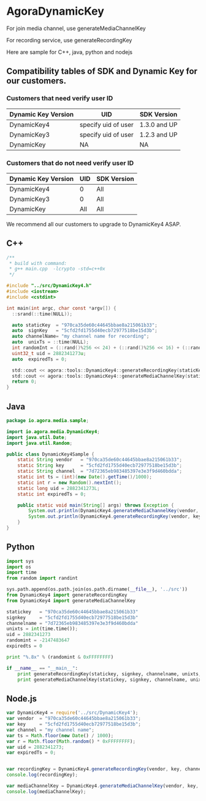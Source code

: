 # AgoraDynamicKey

For join media channel, use generateMediaChannelKey

For recording service, use generateRecordingKey

Here are sample for C++, java, python and nodejs

## Compatibility tables of SDK and Dynamic Key for our customers.

### Customers that need verify user ID

| Dynamic Key Version | UID | SDK Version  |
|---|---|---|
| DynamicKey4  | specify uid of user | 1.3.0 and UP  |
| DynamicKey3  | specify uid of user  | 1.2.3 and UP  |
| DynamicKey  |  NA |  NA |

### Customers that do not need verify user ID

| Dynamic Key Version | UID | SDK Version  |
|---|---|---|
| DynamicKey4  | 0 | All |
| DynamicKey3  | 0 | All |
| DynamicKey  | All | All |

We recommend all our customers to upgrade to DynamicKey4 ASAP.

## C++
```c
/**
 * build with command:
 * g++ main.cpp  -lcrypto -std=c++0x
 */

#include "../src/DynamicKey4.h"
#include <iostream>
#include <cstdint>

int main(int argc, char const *argv[]) {
  ::srand(::time(NULL));

  auto staticKey  = "970ca35de60c44645bbae8a215061b33";
  auto  signKey   = "5cfd2fd1755d40ecb72977518be15d3b";
  auto channelName= "my channel name for recording";
  auto  unixTs = ::time(NULL);
  int randomInt = (::rand()%256 << 24) + (::rand()%256 << 16) + (::rand()%256 << 8) + (::rand()%256);
  uint32_t uid = 2882341273u;
  auto  expiredTs = 0;

  std::cout << agora::tools::DynamicKey4::generateRecordingKey(staticKey, signKey, channelName, unixTs, randomInt, uid, expiredTs) << std::endl;
  std::cout << agora::tools::DynamicKey4::generateMediaChannelKey(staticKey, signKey, channelName, unixTs, randomInt, uid, expiredTs) << std::endl;
  return 0;
}
```

## Java
```java
package io.agora.media.sample;

import io.agora.media.DynamicKey4;
import java.util.Date;
import java.util.Random;

public class DynamicKey4Sample {
    static String vendor   = "970ca35de60c44645bbae8a215061b33";
    static String key      = "5cfd2fd1755d40ecb72977518be15d3b";
    static String channel  = "7d72365eb983485397e3e3f9d460bdda";
    static int ts = (int)(new Date().getTime()/1000);
    static int r = new Random().nextInt();
    static long uid = 2882341273L;
    static int expiredTs = 0;

    public static void main(String[] args) throws Exception {
        System.out.println(DynamicKey4.generateMediaChannelKey(vendor, key, channel, ts, r, uid, expiredTs));
        System.out.println(DynamicKey4.generateRecordingKey(vendor, key, channel, ts, r, uid, expiredTs));
    }
}
```

## Python
```python
import sys
import os
import time
from random import randint

sys.path.append(os.path.join(os.path.dirname(__file__), '../src'))
from DynamicKey4 import generateRecordingKey
from DynamicKey4 import generateMediaChannelKey

statickey   = "970ca35de60c44645bbae8a215061b33"
signkey     = "5cfd2fd1755d40ecb72977518be15d3b"
channelname = "7d72365eb983485397e3e3f9d460bdda"
unixts = int(time.time());
uid = 2882341273
randomint = -2147483647
expiredts = 0

print "%.8x" % (randomint & 0xFFFFFFFF)

if __name__ == "__main__":
    print generateRecordingKey(statickey, signkey, channelname, unixts, randomint, uid, expiredts)
    print generateMediaChannelKey(statickey, signkey, channelname, unixts, randomint, uid, expiredts)
```

## Node.js

```javascript
var DynamicKey4 = require('../src/DynamicKey4');
var vendor  = "970ca35de60c44645bbae8a215061b33";
var key     = "5cfd2fd1755d40ecb72977518be15d3b";
var channel = "my channel name";
var ts = Math.floor(new Date() / 1000);
var r = Math.floor(Math.random() * 0xFFFFFFFF);
var uid = 2882341273;
var expiredTs = 0;


var recordingKey = DynamicKey4.generateRecordingKey(vendor, key, channel, ts, r, uid, expiredTs);
console.log(recordingKey);

var mediaChannelKey = DynamicKey4.generateMediaChannelKey(vendor, key, channel, ts, r, uid, expiredTs);
console.log(mediaChannelKey);

```
